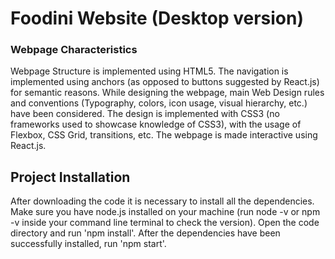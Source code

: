 # Foodini Website (Desktop version)
### Webpage Characteristics
Webpage Structure is implemented using HTML5. The navigation is implemented using anchors (as opposed to buttons suggested by React.js) for semantic reasons.
While designing the webpage, main Web Design rules and conventions (Typography, colors, icon usage, visual hierarchy, etc.) have been considered.
The design is implemented with CSS3 (no frameworks used to showcase knowledge of CSS3), with the usage of Flexbox, CSS Grid, transitions, etc. The webpage is made interactive using React.js.

## Project Installation
After downloading the code it is necessary to install all the dependencies. Make sure you have node.js installed on your machine (run node -v or npm -v inside your command line terminal to check the version). Open the code directory and run 'npm install'. After the dependencies have been successfully installed, run 'npm start'.
